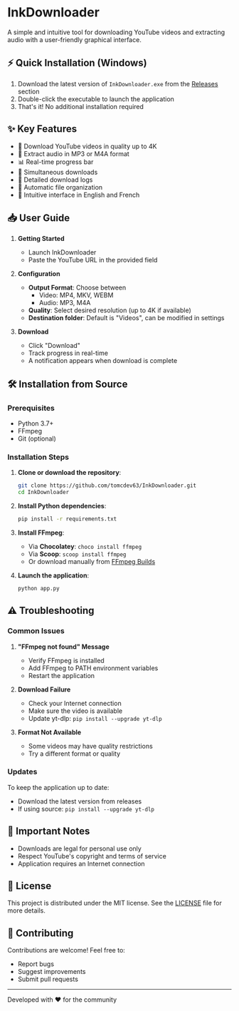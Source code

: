 # InkDownloader

A simple and intuitive tool for downloading YouTube videos and extracting audio with a user-friendly graphical interface.

## ⚡ Quick Installation (Windows)

1. Download the latest version of `InkDownloader.exe` from the [Releases](https://github.com/Inkflow59/InkDownloader/releases) section
2. Double-click the executable to launch the application
3. That's it! No additional installation required

## ✨ Key Features

- 🎥 Download YouTube videos in quality up to 4K
- 🎵 Extract audio in MP3 or M4A format
- 📊 Real-time progress bar
- 🔄 Simultaneous downloads
- 📝 Detailed download logs
- 💾 Automatic file organization
- 🎯 Intuitive interface in English and French

## 📥 User Guide

1. **Getting Started**
   - Launch InkDownloader
   - Paste the YouTube URL in the provided field

2. **Configuration**
   - **Output Format**: Choose between
     - Video: MP4, MKV, WEBM
     - Audio: MP3, M4A
   - **Quality**: Select desired resolution (up to 4K if available)
   - **Destination folder**: Default is "Videos", can be modified in settings

3. **Download**
   - Click "Download"
   - Track progress in real-time
   - A notification appears when download is complete

## 🛠️ Installation from Source

### Prerequisites
- Python 3.7+
- FFmpeg
- Git (optional)

### Installation Steps

1. **Clone or download the repository**:
   ```bash
   git clone https://github.com/tomcdev63/InkDownloader.git
   cd InkDownloader
   ```

2. **Install Python dependencies**:
   ```bash
   pip install -r requirements.txt
   ```

3. **Install FFmpeg**:
   - Via **Chocolatey**: `choco install ffmpeg`
   - Via **Scoop**: `scoop install ffmpeg`
   - Or download manually from [FFmpeg Builds](https://github.com/BtbN/FFmpeg-Builds/releases)

4. **Launch the application**:
   ```bash
   python app.py
   ```

## ⚠️ Troubleshooting

### Common Issues

1. **"FFmpeg not found" Message**
   - Verify FFmpeg is installed
   - Add FFmpeg to PATH environment variables
   - Restart the application

2. **Download Failure**
   - Check your Internet connection
   - Make sure the video is available
   - Update yt-dlp: `pip install --upgrade yt-dlp`

3. **Format Not Available**
   - Some videos may have quality restrictions
   - Try a different format or quality

### Updates

To keep the application up to date:
- Download the latest version from releases
- If using source: `pip install --upgrade yt-dlp`

## 📝 Important Notes

- Downloads are legal for personal use only
- Respect YouTube's copyright and terms of service
- Application requires an Internet connection

## 📄 License

This project is distributed under the MIT license. See the [LICENSE](LICENSE) file for more details.

## 🤝 Contributing

Contributions are welcome! Feel free to:
- Report bugs
- Suggest improvements
- Submit pull requests

---

Developed with ❤️ for the community